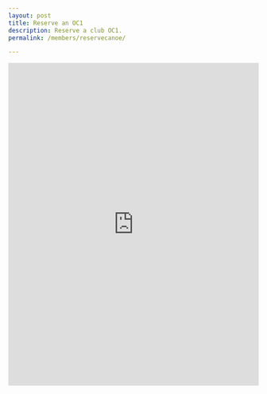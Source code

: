 ```yaml
---
layout: post
title: Reserve an OC1
description: Reserve a club OC1.
permalink: /members/reservecanoe/

---
```


<div>
    <iframe
        frameborder="0"
        width="100%"
        height="650"
        style="background: #FFFFFF"
        src="https://www.supersaas.com/schedule/login/PKO_OC1_Reservations/Canoe?role=user">  
    </iframe>
</div>
